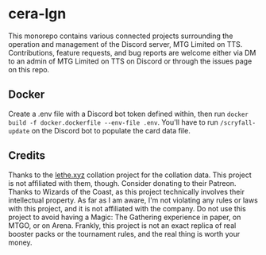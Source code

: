 # cera-lgn

This monorepo contains various connected projects surrounding the operation and management of the Discord server, MTG Limited on TTS.  
Contributions, feature requests, and bug reports are welcome either via DM to an admin of MTG Limited on TTS on Discord or through the issues page on this repo.

## Docker
Create a .env file with a Discord bot token defined within, then run ``docker build -f docker.dockerfile --env-file .env``. You'll have to run ``/scryfall-update`` on the Discord bot to populate the card data file.


## Credits

Thanks to the [lethe.xyz](https://www.lethe.xyz/mtg/collation/index.html) collation project for the collation data. This project is not affiliated with them, though. Consider donating to their Patreon.  
Thanks to Wizards of the Coast, as this project technically involves their intellectual property. As far as I am aware, I'm not violating any rules or laws with this project, and it is not affiliated with the company. Do not use this project to avoid having a Magic: The Gathering experience in paper, on MTGO, or on Arena. Frankly, this project is not an exact replica of real booster packs or the tournament rules, and the real thing is worth your money.
